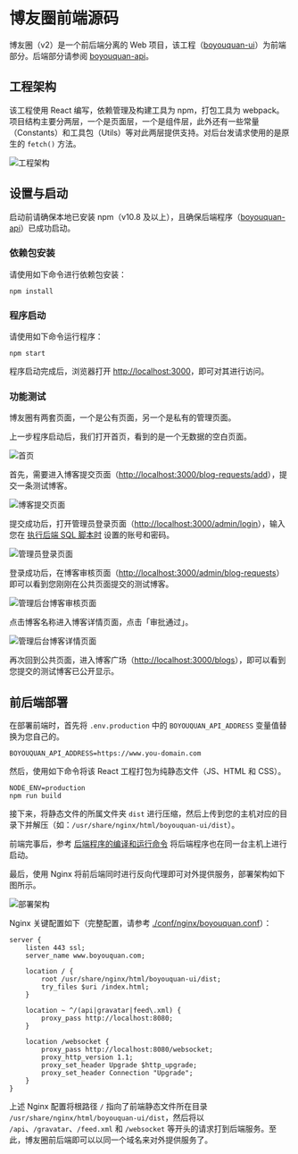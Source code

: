 # 博友圈前端源码

博友圈（v2）是一个前后端分离的 Web 项目，该工程（[boyouquan-ui](https://github.com/leileiluoluo/boyouquan-ui)）为前端部分。后端部分请参阅 [boyouquan-api](https://github.com/leileiluoluo/boyouquan-api)。

## 工程架构

该工程使用 React 编写，依赖管理及构建工具为 npm，打包工具为 webpack。项目结构主要分两层，一个是页面层，一个是组件层，此外还有一些常量（Constants）和工具包（Utils）等对此两层提供支持。对后台发请求使用的是原生的 `fetch()` 方法。

![工程架构](./images/readme/boyouquan-frontend-architecture.svg)

## 设置与启动

启动前请确保本地已安装 npm（v10.8 及以上），且确保后端程序（[boyouquan-api](https://github.com/leileiluoluo/boyouquan-api)）已成功启动。

### 依赖包安装

请使用如下命令进行依赖包安装：

```shell
npm install
```

### 程序启动

请使用如下命令运行程序：

```shell
npm start
```

程序启动完成后，浏览器打开 [http://localhost:3000](http://localhost:3000)，即可对其进行访问。

### 功能测试

博友圈有两套页面，一个是公有页面，另一个是私有的管理页面。

上一步程序启动后，我们打开首页，看到的是一个无数据的空白页面。

![首页](./images/readme/home.png)

首先，需要进入博客提交页面（[http://localhost:3000/blog-requests/add](http://localhost:3000/blog-requests/add)），提交一条测试博客。

![博客提交页面](./images/readme/blog-requests-add.png)

提交成功后，打开管理员登录页面（[http://localhost:3000/admin/login](http://localhost:3000/admin/login)），输入您在 [执行后端 SQL 脚本时](https://github.com/leileiluoluo/boyouquan-api?tab=readme-ov-file#%E6%95%B0%E6%8D%AE%E5%BA%93%E5%88%9B%E5%BB%BA%E5%8F%8A-ddl-%E6%89%A7%E8%A1%8C) 设置的账号和密码。

![管理员登录页面](./images/readme/admin-login.png)

登录成功后，在博客审核页面（[http://localhost:3000/admin/blog-requests](http://localhost:3000/admin/blog-requests)）即可以看到您刚刚在公共页面提交的测试博客。

![管理后台博客审核页面](./images/readme/blog-requests.png)

点击博客名称进入博客详情页面，点击「审批通过」。

![管理后台博客详情页面](./images/readme/blog-request.png)

再次回到公共页面，进入博客广场（[http://localhost:3000/blogs](http://localhost:3000/blogs)），即可以看到您提交的测试博客已公开显示。

## 前后端部署

在部署前端时，首先将 `.env.production` 中的 `BOYOUQUAN_API_ADDRESS` 变量值替换为您自己的。

```text
BOYOUQUAN_API_ADDRESS=https://www.you-domain.com
```

然后，使用如下命令将该 React 工程打包为纯静态文件（JS、HTML 和 CSS）。

```shell
NODE_ENV=production
npm run build
```

接下来，将静态文件的所属文件夹 `dist` 进行压缩，然后上传到您的主机对应的目录下并解压（如：`/usr/share/nginx/html/boyouquan-ui/dist`）。

前端完事后，参考 [后端程序的编译和运行命令](https://github.com/leileiluoluo/boyouquan-api?tab=readme-ov-file#%E7%BC%96%E8%AF%91%E4%B8%8E%E8%BF%90%E8%A1%8C) 将后端程序也在同一台主机上进行启动。

最后，使用 Nginx 将前后端同时进行反向代理即可对外提供服务，部署架构如下图所示。

![部署架构](./images/readme/boyouquan-deployment-architecture.svg)

Nginx 关键配置如下（完整配置，请参考 [./conf/nginx/boyouquan.conf](./conf/nginx/boyouquan.conf)）：

```text
server {
    listen 443 ssl;
    server_name www.boyouquan.com;

    location / {
        root /usr/share/nginx/html/boyouquan-ui/dist;
        try_files $uri /index.html;
    }

    location ~ ^/(api|gravatar|feed\.xml) {
        proxy_pass http://localhost:8080;
    }

    location /websocket {
        proxy_pass http://localhost:8080/websocket;
        proxy_http_version 1.1;
        proxy_set_header Upgrade $http_upgrade;
        proxy_set_header Connection "Upgrade";
    }
}
```

上述 Nginx 配置将根路径 `/` 指向了前端静态文件所在目录 `/usr/share/nginx/html/boyouquan-ui/dist`，然后将以 `/api`、`/gravatar`、`/feed.xml` 和 `/websocket` 等开头的请求打到后端服务。至此，博友圈前后端即可以以同一个域名来对外提供服务了。
